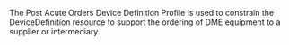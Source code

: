The Post Acute Orders Device Definition Profile is used to constrain the DeviceDefinition resource to support the ordering of DME equipment to a supplier or intermediary.